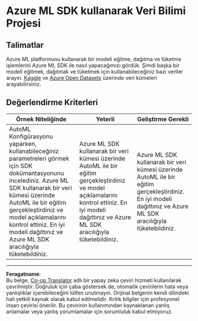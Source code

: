 <!--
CO_OP_TRANSLATOR_METADATA:
{
  "original_hash": "386efdbc19786951341f6956247ee990",
  "translation_date": "2025-08-28T10:45:42+00:00",
  "source_file": "5-Data-Science-In-Cloud/19-Azure/assignment.md",
  "language_code": "tr"
}
-->
# Azure ML SDK kullanarak Veri Bilimi Projesi

## Talimatlar

Azure ML platformunu kullanarak bir modeli eğitme, dağıtma ve tüketme işlemlerini Azure ML SDK ile nasıl yapacağımızı gördük. Şimdi başka bir modeli eğitmek, dağıtmak ve tüketmek için kullanabileceğiniz bazı veriler arayın. [Kaggle](https://kaggle.com) ve [Azure Open Datasets](https://azure.microsoft.com/services/open-datasets/catalog?WT.mc_id=academic-77958-bethanycheum&ocid=AID3041109) üzerinde veri kümeleri arayabilirsiniz.

## Değerlendirme Kriterleri

| Örnek Niteliğinde | Yeterli | Geliştirme Gerekli |
|--------------------|---------|--------------------|
|AutoML Konfigürasyonu yaparken, kullanabileceğiniz parametreleri görmek için SDK dokümantasyonunu incelediniz. Azure ML SDK kullanarak bir veri kümesi üzerinde AutoML ile bir eğitim gerçekleştirdiniz ve model açıklamalarını kontrol ettiniz. En iyi modeli dağıttınız ve Azure ML SDK aracılığıyla tüketebildiniz. | Azure ML SDK kullanarak bir veri kümesi üzerinde AutoML ile bir eğitim gerçekleştirdiniz ve model açıklamalarını kontrol ettiniz. En iyi modeli dağıttınız ve Azure ML SDK aracılığıyla tüketebildiniz. | Azure ML SDK kullanarak bir veri kümesi üzerinde AutoML ile bir eğitim gerçekleştirdiniz. En iyi modeli dağıttınız ve Azure ML SDK aracılığıyla tüketebildiniz. |

---

**Feragatname**:  
Bu belge, [Co-op Translator](https://github.com/Azure/co-op-translator) adlı bir yapay zeka çeviri hizmeti kullanılarak çevrilmiştir. Doğruluk için çaba göstersek de, otomatik çevirilerin hata veya yanlışlıklar içerebileceğini lütfen unutmayın. Orijinal belgenin kendi dilindeki hali yetkili kaynak olarak kabul edilmelidir. Kritik bilgiler için profesyonel insan çevirisi önerilir. Bu çevirinin kullanımından kaynaklanan yanlış anlamalar veya yanlış yorumlamalar için sorumluluk kabul etmiyoruz.